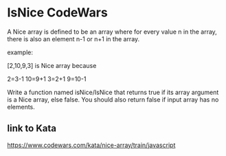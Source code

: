 # IsNice CodeWars
A Nice array is defined to be an array where for every value n in the array, there is also an element n-1 or n+1 in the array.

example:

[2,10,9,3] is Nice array because

2=3-1
10=9+1
3=2+1
9=10-1


Write a function named isNice/IsNice that returns true if its array argument is a Nice array, else false. You should also return false if input array has no elements.

## link to Kata
https://www.codewars.com/kata/nice-array/train/javascript

